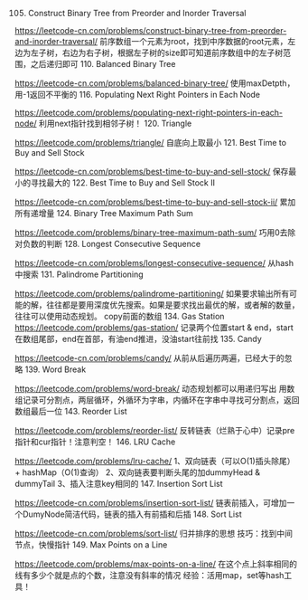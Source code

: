 105. Construct Binary Tree from Preorder and Inorder Traversal

https://leetcode-cn.com/problems/construct-binary-tree-from-preorder-and-inorder-traversal/
前序数组一个元素为root，找到中序数据的root元素，左边为左子树，右边为右子树，根据左子树的size即可知道前序数组中的左子树范围，之后递归即可
110. Balanced Binary Tree

 https://leetcode-cn.com/problems/balanced-binary-tree/
使用maxDetpth，用-1返回不平衡的
 116. Populating Next Right Pointers in Each Node

https://leetcode.com/problems/populating-next-right-pointers-in-each-node/
利用next指针找到相邻子树！
120. Triangle

https://leetcode.com/problems/triangle/
自底向上取最小
121. Best Time to Buy and Sell Stock

https://leetcode-cn.com/problems/best-time-to-buy-and-sell-stock/
保存最小的寻找最大的
122. Best Time to Buy and Sell Stock II

https://leetcode-cn.com/problems/best-time-to-buy-and-sell-stock-ii/
累加所有递增量
124. Binary Tree Maximum Path Sum

https://leetcode.com/problems/binary-tree-maximum-path-sum/
巧用0去除对负数的判断
128. Longest Consecutive Sequence

https://leetcode-cn.com/problems/longest-consecutive-sequence/
从hash中搜索
131. Palindrome Partitioning

https://leetcode.com/problems/palindrome-partitioning/
如果要求输出所有可能的解，往往都是要用深度优先搜索。如果是要求找出最优的解，或者解的数量，往往可以使用动态规划。
copy前面的数组
 134. Gas Station
https://leetcode.com/problems/gas-station/
记录两个位置start & end，start在数组尾部，end在首部，有油end推进，没油start往前找
135. Candy

https://leetcode-cn.com/problems/candy/
从前从后遍历两遍，已经大于的忽略
139. Word Break

https://leetcode.com/problems/word-break/
动态规划都可以用递归写出
用数组记录可分割点，两层循环，外循环为字串，内循环在字串中寻找可分割点，返回数组最后一位
143. Reorder List

https://leetcode.com/problems/reorder-list/
反转链表（烂熟于心中）记录pre指针和cur指针！注意判空！
146. LRU Cache

https://leetcode.com/problems/lru-cache/
1、双向链表（可以O(1)插头除尾） + hashMap（O(1)查询）
2、双向链表要判断头尾的加dummyHead & dummyTail
3、插入注意key相同的
147. Insertion Sort List

https://leetcode-cn.com/problems/insertion-sort-list/
链表前插入，可增加一个DumyNode简洁代码，链表的插入有前插和后插
148. Sort List

 https://leetcode-cn.com/problems/sort-list/
归并排序的思想
技巧：找到中间节点，快慢指针 
149. Max Points on a Line

https://leetcode.com/problems/max-points-on-a-line/
在这个点上斜率相同的线有多少个就是点的个数，注意没有斜率的情况
经验：活用map，set等hash工具！